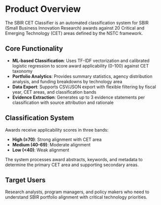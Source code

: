 # Product Overview

The SBIR CET Classifier is an automated classification system for SBIR (Small Business Innovation Research) awards against 20 Critical and Emerging Technology (CET) areas defined by the NSTC framework.

## Core Functionality

- **ML-based Classification**: Uses TF-IDF vectorization and calibrated logistic regression to score award applicability (0-100) against CET taxonomy
- **Portfolio Analytics**: Provides summary statistics, agency distribution analysis, and funding breakdowns by technology area
- **Data Export**: Supports CSV/JSON export with flexible filtering by fiscal year, CET areas, and classification bands
- **Evidence Extraction**: Generates up to 3 evidence statements per classification with source attribution and rationale

## Classification System

Awards receive applicability scores in three bands:
- **High (≥70)**: Strong alignment with CET area
- **Medium (40-69)**: Moderate alignment 
- **Low (<40)**: Weak alignment

The system processes award abstracts, keywords, and metadata to determine the primary CET area and supporting secondary areas.

## Target Users

Research analysts, program managers, and policy makers who need to understand SBIR portfolio alignment with critical technology priorities.